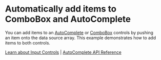 Automatically add items to ComboBox and AutoComplete
=======================================================

You can add items to an [AutoComplete](https://www.grapecity.com/wijmo/api/classes/wijmo_input.autocomplete.html) or [ComboBox](https://www.grapecity.com/wijmo/api/classes/wijmo_input.combobox.html) controls by pushing an item onto the data source array. This example demonstrates how to add items to both controls.

[Learn about Input Controls](https://www.grapecity.com/wijmo/input-controls-javascript) | [AutoComplete API Reference](https://www.grapecity.com/wijmo/api/classes/wijmo_input.autocomplete.html)
